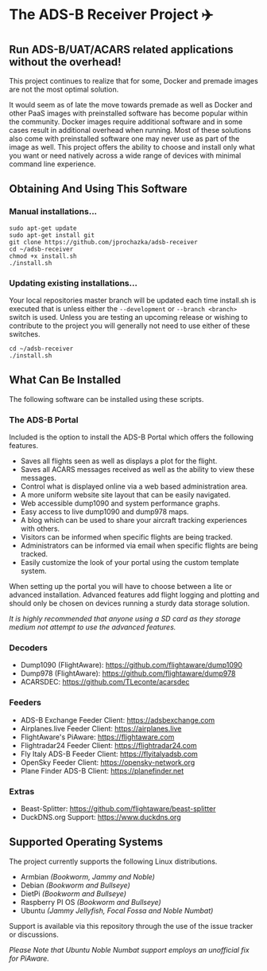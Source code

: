 # The ADS-B Receiver Project :airplane:

## Run ADS-B/UAT/ACARS related applications without the overhead!

This project continues to realize that for some, Docker and premade images are not the most optimal solution.

It would seem as of late the move towards premade as well as Docker and other PaaS images with preinstalled software has become popular within the community. Docker images require additional software and in some cases result in additional overhead when running. Most of these solutions also come with preinstalled software one may never use as part of the image as well. This project offers the ability to choose and install only what you want or need natively across a wide range of devices with minimal command line experience.

## Obtaining And Using This Software

### Manual installations...

    sudo apt-get update
    sudo apt-get install git
    git clone https://github.com/jprochazka/adsb-receiver
    cd ~/adsb-receiver
    chmod +x install.sh
    ./install.sh

### Updating existing installations...

Your local repositories master branch will be updated each time install.sh is executed that is unless either the `--development` or `--branch <branch>` switch is used. Unless you are testing an upcoming release or wishing to contribute to the project you will generally not need to use either of these switches.

    cd ~/adsb-receiver
    ./install.sh

## What Can Be Installed

The following software can be installed using these scripts.

### The ADS-B Portal

Included is the option to install the ADS-B Portal which offers the following features.

* Saves all flights seen as well as displays a plot for the flight.
* Saves all ACARS messages received as well as the ability to view these messages.
* Control what is displayed online via a web based administration area.
* A more uniform website site layout that can be easily navigated.
* Web accessible dump1090 and system performance graphs.
* Easy access to live dump1090 and dump978 maps.
* A blog which can be used to share your aircraft tracking experiences with others.
* Visitors can be informed when specific flights are being tracked.
* Administrators can be informed via email when specific flights are being tracked.
* Easily customize the look of your portal using the custom template system.

When setting up the portal you will have to choose between a lite or advanced installation. Advanced features add flight logging and plotting and should only be chosen on devices running a sturdy data storage solution.

*It is highly recommended that anyone using a SD card as they storage medium not attempt to use the advanced features.*

### Decoders

* Dump1090 (FlightAware):  https://github.com/flightaware/dump1090
* Dump978 (FlightAware):   https://github.com/flightaware/dump978
* ACARSDEC:                https://github.com/TLeconte/acarsdec

### Feeders

* ADS-B Exchange Feeder Client:   https://adsbexchange.com
* Airplanes.live Feeder Client:   https://airplanes.live
* FlightAware's PiAware:          https://flightaware.com
* Flightradar24 Feeder Client:    https://flightradar24.com
* Fly Italy ADS-B Feeder Client:  https://flyitalyadsb.com
* OpenSky Feeder Client:          https://opensky-network.org
* Plane Finder ADS-B Client:      https://planefinder.net

### Extras

* Beast-Splitter:       https://github.com/flightaware/beast-splitter
* DuckDNS.org Support:  https://www.duckdns.org

## Supported Operating Systems

The project currently supports the following Linux distributions.

* Armbian _(Bookworm, Jammy and Noble)_
* Debian _(Bookworm and Bullseye)_
* DietPi _(Bookworm and Bullseye)_
* Raspberry PI OS _(Bookworm and Bullseye)_
* Ubuntu _(Jammy Jellyfish, Focal Fossa and Noble Numbat)_

Support is available via this repository through the use of the issue tracker or discussions.

_Please Note that Ubuntu Noble Numbat support employs an unofficial fix for PiAware._
